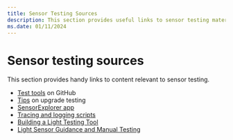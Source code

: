 ```yaml
---
title: Sensor Testing Sources
description: This section provides useful links to sensor testing materials.
ms.date: 01/11/2024
---
```


# Sensor testing sources

This section provides handy links to content relevant to sensor testing.

- [Test tools](https://github.com/Microsoft/busiotools/tree/master/sensors/Tools) on GitHub
- [Tips](https://techcommunity.microsoft.com/t5/Microsoft-Sensors-Blog/Sensors-Upgrade-Testing-Part-1/ba-p/297572) on upgrade testing
- [SensorExplorer app](testing-sensor-explorer.md)
- [Tracing and logging scripts](https://github.com/Microsoft/busiotools/blob/master/sensors/tracing/README.md)
- [Building a Light Testing Tool](testing-MALT-building-a-light-testing-tool.md)
- [Light Sensor Guidance and Manual Testing](/windows-hardware/design/whitepapers/integrating-ambient-light-sensors-with-computers-running-windows-10-creators-update)
